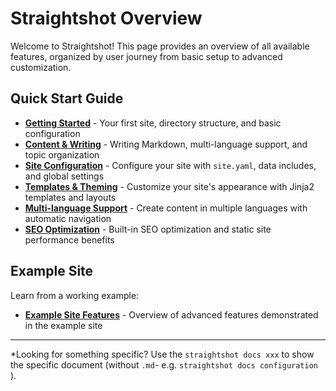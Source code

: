 # Straightshot Overview

Welcome to Straightshot! This page provides an overview of all available features, organized by user journey from basic setup to advanced customization.

## Quick Start Guide

- **[Getting Started](getting-started.md)** - Your first site, directory structure, and basic configuration
- **[Content & Writing](content.md)** - Writing Markdown, multi-language support, and topic organization
- **[Site Configuration](configuration.md)** - Configure your site with `site.yaml`, data includes, and global settings
- **[Templates & Theming](templates.md)** - Customize your site's appearance with Jinja2 templates and layouts
- **[Multi-language Support](multi-language.md)** - Create content in multiple languages with automatic navigation
- **[SEO Optimization](seo.md)** - Built-in SEO optimization and static site performance benefits

## Example Site

Learn from a working example:

- **[Example Site Features](example-site.md)** - Overview of advanced features demonstrated in the example site

---

*Looking for something specific? Use the `straightshot docs xxx` to show the specific document (without `.md`- e.g. `straightshot docs configuration` ).
